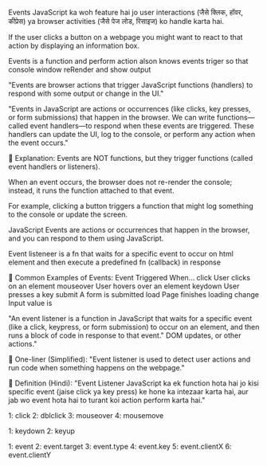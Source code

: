 <!-- Event Listener -->

Events JavaScript ka woh feature hai jo user interactions (जैसे क्लिक, हॉवर, कीप्रेस) ya browser activities (जैसे पेज लोड, रिसाइज) ko handle karta hai.

If the user clicks a button on a webpage you might want to react to that action by displaying an information box.

Events is a function and perform action alson knows events triger so that console window reRender and show output 

"Events are browser actions that trigger JavaScript functions (handlers) to respond with some output or change in the UI."


"Events in JavaScript are actions or occurrences (like clicks, key presses, or form submissions) that happen in the browser. We can write functions—called event handlers—to respond when these events are triggered. These handlers can update the UI, log to the console, or perform any action when the event occurs."

🔁 Explanation:
Events are NOT functions, but they trigger functions (called event handlers or listeners).



When an event occurs, the browser does not re-render the console; instead, it runs the function attached to that event.

For example, clicking a button triggers a function that might log something to the console or update the screen.



JavaScript Events are actions or occurrences that happen in the browser, and you can respond to them using JavaScript.

Event listeneer is a fn that waits for a specific event to occur on html element and then execute a predefined fn (callback) in response

🔸 Common Examples of Events:
Event	Triggered When...
click	User clicks on an element
mouseover	User hovers over an element
keydown	User presses a key
submit	A form is submitted
load	Page finishes loading
change	Input value is 


"An event listener is a function in JavaScript that waits for a specific event (like a click, keypress, or form submission) to occur on an element, and then runs a block of code in response to that event."
 DOM updates, or other actions."
 
🔹 One-liner (Simplified):
"Event listener is used to detect user actions and run code when something happens on the webpage."

🔹 Definition (Hindi):
"Event Listener JavaScript ka ek function hota hai jo kisi specific event (jaise click ya key press) ke hone ka intezaar karta hai, aur jab wo event hota hai to turant koi action perform karta hai."




<!-- Mouse Event -->
1: click
2: dblclick
3: mouseover
4: mousemove

<!-- Keyboard Event -->

1: keydown
2: keyup

<!-- Event Object -->
1: event
2: event.target
3: event.type
4: event.key
5: event.clientX
6: event.clientY